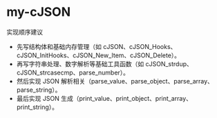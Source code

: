 # my-cJSON

实现顺序建议

- 先写结构体和基础内存管理（如 cJSON、cJSON_Hooks、cJSON_InitHooks、cJSON_New_Item、cJSON_Delete）。
- 再写字符串处理、数字解析等基础工具函数（如 cJSON_strdup、cJSON_strcasecmp、parse_number）。
- 然后实现 JSON 解析相关（parse_value、parse_object、parse_array、parse_string）。
- 最后实现 JSON 生成（print_value、print_object、print_array、print_string）。